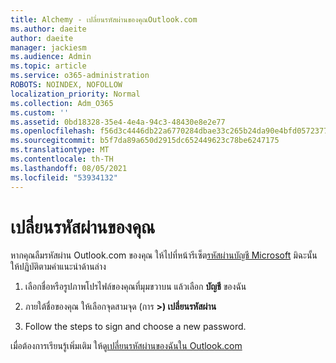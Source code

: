 ```yaml
---
title: Alchemy - เปลี่ยนรหัสผ่านของคุณOutlook.com
ms.author: daeite
author: daeite
manager: jackiesm
ms.audience: Admin
ms.topic: article
ms.service: o365-administration
ROBOTS: NOINDEX, NOFOLLOW
localization_priority: Normal
ms.collection: Adm_O365
ms.custom: ''
ms.assetid: 0bd18328-35e4-4e4a-94c3-48430e8e2e77
ms.openlocfilehash: f56d3c4446db22a6770284dbae33c265b24da90e4bfd05723770de6b2d20426f
ms.sourcegitcommit: b5f7da89a650d2915dc652449623c78be6247175
ms.translationtype: MT
ms.contentlocale: th-TH
ms.lasthandoff: 08/05/2021
ms.locfileid: "53934132"
---
```

# <a name="change-your-password"></a>เปลี่ยนรหัสผ่านของคุณ

หากคุณลืมรหัสผ่าน Outlook.com ของคุณ ให้ไปที่หน้ารีเซ็ต[รหัสผ่านบัญชี Microsoft](https://go.microsoft.com/fwlink/p/?linkid=841909) มิฉะนั้น ให้ปฏิบัติตามคําแนะนําด้านล่าง
  
1. เลือกชื่อหรือรูปภาพโปรไฟล์ของคุณที่มุมขวาบน แล้วเลือก **บัญชี** ของฉัน 
    
2. ภายใต้ชื่อของคุณ ให้เลือกจุดสามจุด (การ **>) เปลี่ยนรหัสผ่าน** 
    
3. Follow the steps to sign and choose a new password. 
    
เมื่อต้องการเรียนรู้เพิ่มเติม ให้ดู[เปลี่ยนรหัสผ่านของฉันใน Outlook.com](https://support.office.com/article/2138d690-811c-4545-b2f3-e4dbe80c9735.aspx)
  

